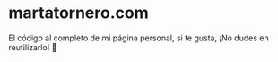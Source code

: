 # martatornero.com

El código al completo de mi página personal, si te gusta, ¡No dudes en reutilízarlo! 💚
